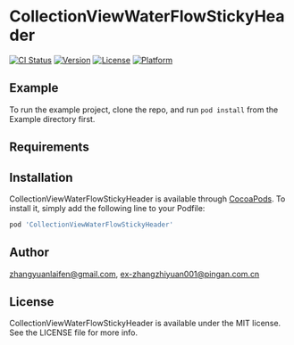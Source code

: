 # CollectionViewWaterFlowStickyHeader

[![CI Status](https://img.shields.io/travis/zhangyuanlaifen@gmail.com/CollectionViewWaterFlowStickyHeader.svg?style=flat)](https://travis-ci.org/zhangyuanlaifen@gmail.com/CollectionViewWaterFlowStickyHeader)
[![Version](https://img.shields.io/cocoapods/v/CollectionViewWaterFlowStickyHeader.svg?style=flat)](https://cocoapods.org/pods/CollectionViewWaterFlowStickyHeader)
[![License](https://img.shields.io/cocoapods/l/CollectionViewWaterFlowStickyHeader.svg?style=flat)](https://cocoapods.org/pods/CollectionViewWaterFlowStickyHeader)
[![Platform](https://img.shields.io/cocoapods/p/CollectionViewWaterFlowStickyHeader.svg?style=flat)](https://cocoapods.org/pods/CollectionViewWaterFlowStickyHeader)

## Example

To run the example project, clone the repo, and run `pod install` from the Example directory first.

## Requirements

## Installation

CollectionViewWaterFlowStickyHeader is available through [CocoaPods](https://cocoapods.org). To install
it, simply add the following line to your Podfile:

```ruby
pod 'CollectionViewWaterFlowStickyHeader'
```

## Author

zhangyuanlaifen@gmail.com, ex-zhangzhiyuan001@pingan.com.cn

## License

CollectionViewWaterFlowStickyHeader is available under the MIT license. See the LICENSE file for more info.
